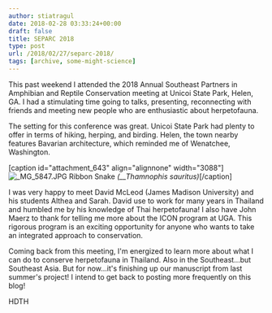 ```yaml
---
author: stiatragul
date: 2018-02-28 03:33:24+00:00
draft: false
title: SEPARC 2018
type: post
url: /2018/02/27/separc-2018/
tags: [archive, some-might-science]
---
```


This past weekend I attended the 2018 Annual Southeast Partners in Amphibian and Reptile Conservation meeting at Unicoi State Park, Helen, GA. I had a stimulating time going to talks, presenting, reconnecting with friends and meeting new people who are enthusiastic about herpetofauna.

The setting for this conference was great. Unicoi State Park had plenty to offer in terms of hiking, herping, and birding. Helen, the town nearby features Bavarian architecture, which reminded me of Wenatchee, Washington.

[caption id="attachment_643" align="alignnone" width="3088"]![_MG_5847.JPG](https://somemightscience.files.wordpress.com/2018/02/mg_5847.jpg)
Ribbon Snake _(__Thamnophis sauritus)_[/caption]

I was very happy to meet David McLeod (James Madison University) and his students Althea and Sarah. David use to work for many years in Thailand and humbled me by his knowledge of Thai herpetofauna! I also have John Maerz to thank for telling me more about the ICON program at UGA. This rigorous program is an exciting opportunity for anyone who wants to take an integrated approach to conservation.

Coming back from this meeting, I'm energized to learn more about what I can do to conserve herpetofauna in Thailand. Also in the Southeast...but Southeast Asia. But for now...it's finishing up our manuscript from last summer's project! I intend to get back to posting more frequently on this blog!

HDTH
